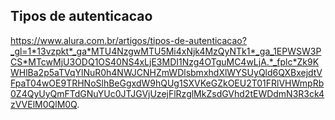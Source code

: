 ## Tipos de autenticacao ##

https://www.alura.com.br/artigos/tipos-de-autenticacao?_gl=1*13vzpkt*_ga*MTU4NzgwMTU5Mi4xNjk4MzQyNTk1*_ga_1EPWSW3PCS*MTcwMjU3ODQ1OS40NS4xLjE3MDI1Nzg4OTguMC4wLjA.*_fplc*Zk9KWHlBa2p5aTVqYlNuR0h4NWJCNHZmWDlsbmxhdXlWYSUyQld6QXBxejdtVFpaT04wOE9TRHNoSlhBeGgxdW9hQUg1SXVKeGZkOEU2T01FRlVHWmpRb0Z4QyUyQmFTdGNuYUc0JTJGVjUzejFlRzglMkZsdGVhd2tEWDdmN3R3ck4zVVElM0QlM0Q.